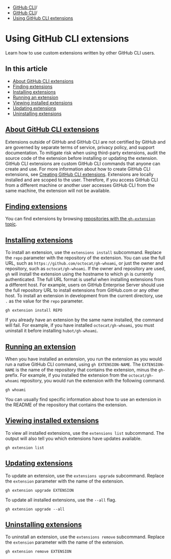   * [GitHub CLI](https://docs.github.com/en/github-cli "GitHub CLI")/
  * [GitHub CLI](https://docs.github.com/en/github-cli/github-cli "GitHub CLI")/
  * [Using GitHub CLI extensions](https://docs.github.com/en/github-cli/github-cli/using-github-cli-extensions "Using GitHub CLI extensions")


# Using GitHub CLI extensions
Learn how to use custom extensions written by other GitHub CLI users.
## In this article
  * [About GitHub CLI extensions](https://docs.github.com/en/github-cli/github-cli/using-github-cli-extensions#about-github-cli-extensions)
  * [Finding extensions](https://docs.github.com/en/github-cli/github-cli/using-github-cli-extensions#finding-extensions)
  * [Installing extensions](https://docs.github.com/en/github-cli/github-cli/using-github-cli-extensions#installing-extensions)
  * [Running an extension](https://docs.github.com/en/github-cli/github-cli/using-github-cli-extensions#running-an-extension)
  * [Viewing installed extensions](https://docs.github.com/en/github-cli/github-cli/using-github-cli-extensions#viewing-installed-extensions)
  * [Updating extensions](https://docs.github.com/en/github-cli/github-cli/using-github-cli-extensions#updating-extensions)
  * [Uninstalling extensions](https://docs.github.com/en/github-cli/github-cli/using-github-cli-extensions#uninstalling-extensions)


## [About GitHub CLI extensions](https://docs.github.com/en/github-cli/github-cli/using-github-cli-extensions#about-github-cli-extensions)
Extensions outside of GitHub and GitHub CLI are not certified by GitHub and are governed by separate terms of service, privacy policy, and support documentation. To mitigate risk when using third-party extensions, audit the source code of the extension before installing or updating the extension.
GitHub CLI extensions are custom GitHub CLI commands that anyone can create and use. For more information about how to create GitHub CLI extensions, see [Creating GitHub CLI extensions](https://docs.github.com/en/github-cli/github-cli/creating-github-cli-extensions).
Extensions are locally installed and are scoped to the user. Therefore, if you access GitHub CLI from a different machine or another user accesses GitHub CLI from the same machine, the extension will not be available.
## [Finding extensions](https://docs.github.com/en/github-cli/github-cli/using-github-cli-extensions#finding-extensions)
You can find extensions by browsing [repositories with the `gh-extension` topic](https://github.com/topics/gh-extension).
## [Installing extensions](https://docs.github.com/en/github-cli/github-cli/using-github-cli-extensions#installing-extensions)
To install an extension, use the `extensions install` subcommand. Replace the `repo` parameter with the repository of the extension. You can use the full URL, such as `https://github.com/octocat/gh-whoami`, or just the owner and repository, such as `octocat/gh-whoami`.
If the owner and repository are used, `gh` will install the extension using the hostname to which `gh` is currently authenticated. The full URL format is useful when installing extensions from a different host. For example, users on GitHub Enterprise Server should use the full repository URL to install extensions from GitHub.com or any other host.
To install an extension in development from the current directory, use `.` as the value for the `repo` parameter.
```
gh extension install REPO

```

If you already have an extension by the same name installed, the command will fail. For example, if you have installed `octocat/gh-whoami`, you must uninstall it before installing `hubot/gh-whoami`.
## [Running an extension](https://docs.github.com/en/github-cli/github-cli/using-github-cli-extensions#running-an-extension)
When you have installed an extension, you run the extension as you would run a native GitHub CLI command, using `gh EXTENSION-NAME`. The `EXTENSION-NAME` is the name of the repository that contains the extension, minus the `gh-` prefix.
For example, if you installed the extension from the `octocat/gh-whoami` repository, you would run the extension with the following command.
```
gh whoami

```

You can usually find specific information about how to use an extension in the README of the repository that contains the extension.
## [Viewing installed extensions](https://docs.github.com/en/github-cli/github-cli/using-github-cli-extensions#viewing-installed-extensions)
To view all installed extensions, use the `extensions list` subcommand. The output will also tell you which extensions have updates available.
```
gh extension list

```

## [Updating extensions](https://docs.github.com/en/github-cli/github-cli/using-github-cli-extensions#updating-extensions)
To update an extension, use the `extensions upgrade` subcommand. Replace the `extension` parameter with the name of the extension.
```
gh extension upgrade EXTENSION

```

To update all installed extensions, use the `--all` flag.
```
gh extension upgrade --all

```

## [Uninstalling extensions](https://docs.github.com/en/github-cli/github-cli/using-github-cli-extensions#uninstalling-extensions)
To uninstall an extension, use the `extensions remove` subcommand. Replace the `extension` parameter with the name of the extension.
```
gh extension remove EXTENSION

```

